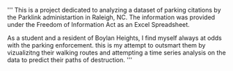 '''
This is a project dedicated to analyzing a dataset of parking 
citations by the Parklink administartion in Raleigh, NC. The 
information was provided under the Freedom of Information Act 
as an Excel Spreadsheet. 

As a student and a resident of Boylan Heights, I find myself
always at odds with the parking enforcement. this is my attempt 
to outsmart them by vizualizitng their walking routes and 
attempting a time series analysis on the data to predict their 
paths of destruction.
'''

